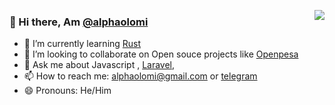 <p align="right">
<img src="https://github-readme-stats.vercel.app/api?username=alphaolomi&show_icons=true&hide_border=true" align="right"></p>

### 👋 Hi there, Am [@alphaolomi](https://twitter.com/alphaolomi)

- 🌱 I’m currently learning [Rust](https://www.rust-lang.org)
- 👯 I’m looking to collaborate on Open souce projects like [Openpesa](http://github.com/openpesa/)
- 💬 Ask me about Javascript , [Laravel](https://laravel.com/), 
- 📫 How to reach me: [alphaolomi@gmail.com](mailto:alphaolomi@gmail.com) or [telegram](https://t.me/AlphaOlomi)
- 😄 Pronouns: He/Him


<!-- - 🔭 I’m currently working on -->
<!-- - 🤔 I’m looking for help with  -->
<!-- - ⚡ Fun fact: I swim alot, -->

